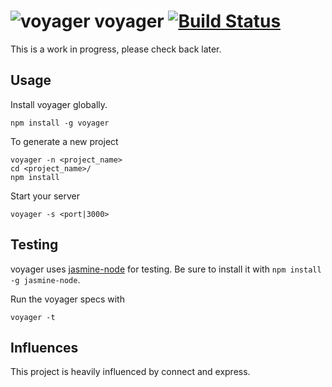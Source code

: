 ![voyager](https://raw.github.com/davidglivar/voyager/master/lib/assets/icon.png) voyager [![Build Status](https://travis-ci.org/davidglivar/voyager.png)](https://travis-ci.org/davidglivar/voyager)
===

This is a work in progress, please check back later.

Usage
-----

Install voyager globally.

    npm install -g voyager

To generate a new project

    voyager -n <project_name>
    cd <project_name>/
    npm install

Start your server

    voyager -s <port|3000>

Testing
-------

voyager uses [jasmine-node](https://github.com/mhevery/jasmine-node) for testing. Be sure to install it with `npm install -g jasmine-node`.

Run the voyager specs with

    voyager -t

Influences
----------

This project is heavily influenced by connect and express.